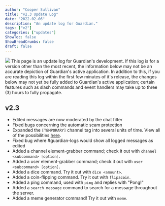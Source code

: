 ```yaml
---
author: "Cooper Sullivan"
title: "v2.3 Update Log"
date: "2022-02-06"
description: "An update log for Guardian."
tags: ["v2"]
categories: ["updates"]
ShowToc: false
ShowBreadCrumbs: false
draft: false
---
```


![](https://i.imgur.com/HoFS66o.png#center)
This page is an update log for Guardian's development. If this log is for a version other than the most recent,
the information below may not be an accurate depiction of Guardian's active application. In addition to this, if
you are reading this log within the first few minutes of it's release, the changes below may not yet be fully added
to Guardian's active application; certain features such as slash commands and event handlers may take up to three (3)
hours to fully propagate.

## v2.3
- Edited messages are now moderated by the chat filter
- Fixed bugs concerning the automatic scam protection
- Expanded the ``[TEMPORARY]`` channel tag into several units of time. View all of the possibilities [here](/docs/tags/).
- Fixed bug where #guardian-logs would show all logged messages as edited
- Added a channel element-grabber command; check it out with ``channel <subcommand> [option]``.
- Added a user element-grabber command; check it out with ``user <subcommand> [option]``.
- Added a dice command. Try it out with ``dice <amount>``.
- Added a coin-flipping command. Try it out with ``flipacoin``.
- Added a ping command, used with ``ping`` and replies with "Pong!"
- Added a ``search message`` command to search for a message throughout the server.
- Added a meme generator command! Try it out with ``meme``.